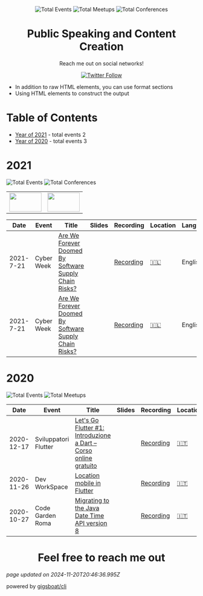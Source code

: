 <div align='center'><p><img src="https://img.shields.io/badge/total-5-blue?style=flat-square" alt="Total Events"> <img src="https://img.shields.io/badge/meetups-3-violet?style=flat-square" alt="Total Meetups"> <img src="https://img.shields.io/badge/conferences-2-red?style=flat-square" alt="Total Conferences">    </p>
</div>
  <p align='center'><h1 align='center'>Public Speaking and Content Creation</h1>
<p align='center'>Reach me out on social networks! <p align='center'><a href='https://www.linkedin.com/in/federico-parezzan/'><img alt='Twitter Follow' src='https://img.shields.io/badge/LinkedIn-Connect-blue'></a></p>

 - In addition to raw HTML elements, you can use format sections
 - Using HTML elements to construct the output


# Table of Contents


 - [Year of 2021](#2021) - total events 2
 - [Year of 2020](#2020) - total events 3

# 2021


![Total Events](https://img.shields.io/badge/total-2-blue?style=flat-square)  ![Total Conferences](https://img.shields.io/badge/conferences-2-red?style=flat-square)    


<table>
  <tr>
    <td align="center"> <img src="https://pbs.twimg.com/media/E61MqWJXoAMJdHM?format=jpg&name=4096x4096" width="85" height="50" /> </td>
    <td align="center"> <img src="https://pbs.twimg.com/media/E61MqWJXoAMJdHM?format=jpg&name=4096x4096" width="85" height="50" /> </td>
  </tr>
</table>


| Date | Event | Title | Slides | Recording | Location | Language |
| ---- | ----- | ----- | ------ | --------- | -------- | -------- |
| 2021-7-21 | Cyber Week | [Are We Forever Doomed By Software Supply Chain Risks?](pages/2021/2021-01-01.md) |  | [Recording](https://www.youtube.com/watch?v=x74sMCaZKbg&ab_channel=Snyk) | [🇮🇱](## "Israel") | English |
| 2021-7-21 | Cyber Week | [Are We Forever Doomed By Software Supply Chain Risks?](pages/2021/2021-01-02.md) |  | [Recording](https://www.youtube.com/watch?v=x74sMCaZKbg&ab_channel=Snyk) | [🇮🇱](## "Israel") | English |


# 2020


![Total Events](https://img.shields.io/badge/total-3-blue?style=flat-square) ![Total Meetups](https://img.shields.io/badge/meetups-3-violet?style=flat-square)     




| Date | Event | Title | Slides | Recording | Location | Language |
| ---- | ----- | ----- | ------ | --------- | -------- | -------- |
| 2020-12-17 | Sviluppatori Flutter | [Let's Go Flutter #1: Introduzione a Dart – Corso online gratuito](pages/2020/2020-12-17.md) |  | [Recording](https://www.youtube.com/watch?v=oTcRMKJk2W0) | [🇮🇹](## "Italy") | Italian |
| 2020-11-26 | Dev WorkSpace | [Location mobile in Flutter](pages/2020/2020-11-26.md) |  | [Recording](https://www.youtube.com/watch?v=MMY2NgsNybc) | [🇮🇹](## "Italy") | Italian |
| 2020-10-27 | Code Garden Roma | [Migrating to the Java Date Time API version 8](pages/2020/2020-10-27.md) |  | [Recording](https://www.youtube.com/watch?v=UWIey2RCSWg) | [🇮🇹](## "Italy") | Italian |



<p align='center'><h1 align='center'>Feel free to reach me out</h1>

*page updated on 2024-11-20T20:46:36.995Z*

powered by [gigsboat/cli](https://github.com/gigsboat/cli)